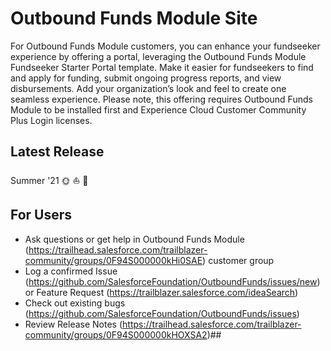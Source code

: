 # Outbound Funds Module Site

For Outbound Funds Module customers, you can enhance your fundseeker experience by offering a portal, leveraging the Outbound Funds Module Fundseeker Starter Portal template. Make it easier for fundseekers to find and apply for funding, submit ongoing progress reports, and view disbursements. Add your organization’s look and feel to create one seamless experience. Please note, this offering requires Outbound Funds Module to be installed first and Experience Cloud Customer Community Plus Login licenses.

## Latest Release

Summer '21 🌞 ⛵ 🌊

## For Users

-   Ask questions or get help in Outbound Funds Module (https://trailhead.salesforce.com/trailblazer-community/groups/0F94S000000kHi0SAE) customer group
-   Log a confirmed Issue (https://github.com/SalesforceFoundation/OutboundFunds/issues/new) or Feature Request (https://trailblazer.salesforce.com/ideaSearch)
-   Check out existing bugs (https://github.com/SalesforceFoundation/OutboundFunds/issues)
-   Review Release Notes (https://trailhead.salesforce.com/trailblazer-community/groups/0F94S000000kHOXSA2)##
